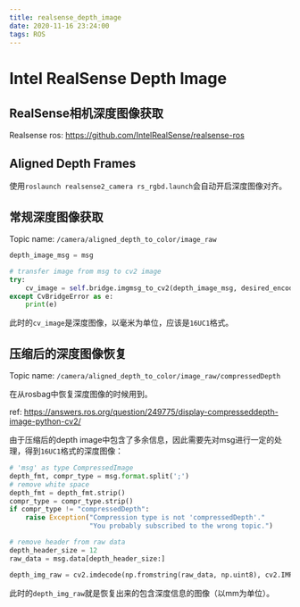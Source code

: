 ```yaml
---
title: realsense_depth_image
date: 2020-11-16 23:24:00
tags: ROS
---
```

# Intel RealSense Depth Image

## RealSense相机深度图像获取

Realsense ros: https://github.com/IntelRealSense/realsense-ros

## Aligned Depth Frames

使用`roslaunch realsense2_camera rs_rgbd.launch`会自动开启深度图像对齐。

## 常规深度图像获取

Topic name: `/camera/aligned_depth_to_color/image_raw`

```python
depth_image_msg = msg

# transfer image from msg to cv2 image
try:
    cv_image = self.bridge.imgmsg_to_cv2(depth_image_msg, desired_encoding=depth_image_msg.encoding)
except CvBridgeError as e:
    print(e)
```

此时的`cv_image`是深度图像，以毫米为单位，应该是`16UC1`格式。

## 压缩后的深度图像恢复

Topic name: `/camera/aligned_depth_to_color/image_raw/compressedDepth`

在从rosbag中恢复深度图像的时候用到。

ref: https://answers.ros.org/question/249775/display-compresseddepth-image-python-cv2/

由于压缩后的depth image中包含了多余信息，因此需要先对msg进行一定的处理，得到`16UC1`格式的深度图像：

```python
# 'msg' as type CompressedImage
depth_fmt, compr_type = msg.format.split(';')
# remove white space
depth_fmt = depth_fmt.strip()
compr_type = compr_type.strip()
if compr_type != "compressedDepth":
    raise Exception("Compression type is not 'compressedDepth'."
                    "You probably subscribed to the wrong topic.")

# remove header from raw data
depth_header_size = 12
raw_data = msg.data[depth_header_size:]

depth_img_raw = cv2.imdecode(np.fromstring(raw_data, np.uint8), cv2.IMREAD_UNCHANGED)
```

此时的`depth_img_raw`就是恢复出来的包含深度信息的图像（以mm为单位）。
